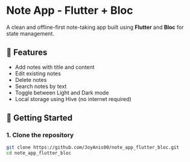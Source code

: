 # Note App - Flutter + Bloc

A clean and offline-first note-taking app built using **Flutter** and **Bloc** for state management.

## 📱 Features

- Add notes with title and content
- Edit existing notes
- Delete notes
- Search notes by text
- Toggle between Light and Dark mode
- Local storage using Hive (no internet required)

## 🚀 Getting Started

### 1. Clone the repository
```bash
git clone https://github.com/JoyAnis00/note_app_flutter_bloc.git
cd note_app_flutter_bloc
